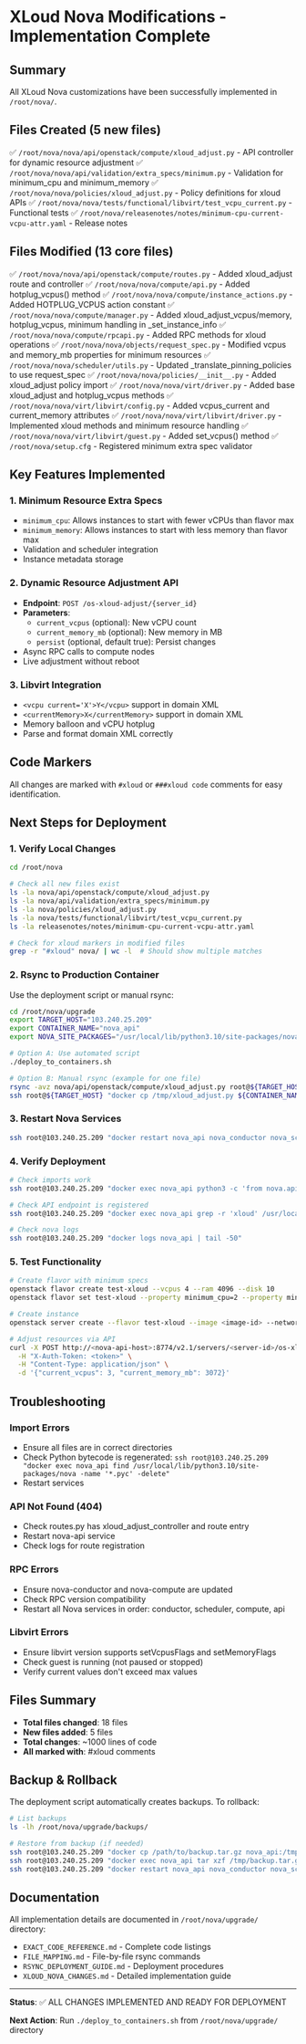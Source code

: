 # XLoud Nova Modifications - Implementation Complete

## Summary
All XLoud Nova customizations have been successfully implemented in `/root/nova/`.

## Files Created (5 new files)
✅ `/root/nova/nova/api/openstack/compute/xloud_adjust.py` - API controller for dynamic resource adjustment
✅ `/root/nova/nova/api/validation/extra_specs/minimum.py` - Validation for minimum_cpu and minimum_memory
✅ `/root/nova/nova/policies/xloud_adjust.py` - Policy definitions for xloud APIs
✅ `/root/nova/nova/tests/functional/libvirt/test_vcpu_current.py` - Functional tests
✅ `/root/nova/releasenotes/notes/minimum-cpu-current-vcpu-attr.yaml` - Release notes

## Files Modified (13 core files)
✅ `/root/nova/nova/api/openstack/compute/routes.py` - Added xloud_adjust route and controller
✅ `/root/nova/nova/compute/api.py` - Added hotplug_vcpus() method
✅ `/root/nova/nova/compute/instance_actions.py` - Added HOTPLUG_VCPUS action constant
✅ `/root/nova/nova/compute/manager.py` - Added xloud_adjust_vcpus/memory, hotplug_vcpus, minimum handling in _set_instance_info
✅ `/root/nova/nova/compute/rpcapi.py` - Added RPC methods for xloud operations
✅ `/root/nova/nova/objects/request_spec.py` - Modified vcpus and memory_mb properties for minimum resources
✅ `/root/nova/nova/scheduler/utils.py` - Updated _translate_pinning_policies to use request_spec
✅ `/root/nova/nova/policies/__init__.py` - Added xloud_adjust policy import
✅ `/root/nova/nova/virt/driver.py` - Added base xloud_adjust and hotplug_vcpus methods
✅ `/root/nova/nova/virt/libvirt/config.py` - Added vcpus_current and current_memory attributes
✅ `/root/nova/nova/virt/libvirt/driver.py` - Implemented xloud methods and minimum resource handling
✅ `/root/nova/nova/virt/libvirt/guest.py` - Added set_vcpus() method
✅ `/root/nova/setup.cfg` - Registered minimum extra spec validator

## Key Features Implemented

### 1. Minimum Resource Extra Specs
- `minimum_cpu`: Allows instances to start with fewer vCPUs than flavor max
- `minimum_memory`: Allows instances to start with less memory than flavor max
- Validation and scheduler integration
- Instance metadata storage

### 2. Dynamic Resource Adjustment API
- **Endpoint**: `POST /os-xloud-adjust/{server_id}`
- **Parameters**: 
  - `current_vcpus` (optional): New vCPU count
  - `current_memory_mb` (optional): New memory in MB
  - `persist` (optional, default true): Persist changes
- Async RPC calls to compute nodes
- Live adjustment without reboot

### 3. Libvirt Integration
- `<vcpu current='X'>Y</vcpu>` support in domain XML
- `<currentMemory>X</currentMemory>` support in domain XML
- Memory balloon and vCPU hotplug
- Parse and format domain XML correctly

## Code Markers
All changes are marked with `#xloud` or `###xloud code` comments for easy identification.

## Next Steps for Deployment

### 1. Verify Local Changes
```bash
cd /root/nova

# Check all new files exist
ls -la nova/api/openstack/compute/xloud_adjust.py
ls -la nova/api/validation/extra_specs/minimum.py
ls -la nova/policies/xloud_adjust.py
ls -la nova/tests/functional/libvirt/test_vcpu_current.py
ls -la releasenotes/notes/minimum-cpu-current-vcpu-attr.yaml

# Check for xloud markers in modified files
grep -r "#xloud" nova/ | wc -l  # Should show multiple matches
```

### 2. Rsync to Production Container
Use the deployment script or manual rsync:

```bash
cd /root/nova/upgrade
export TARGET_HOST="103.240.25.209"
export CONTAINER_NAME="nova_api"
export NOVA_SITE_PACKAGES="/usr/local/lib/python3.10/site-packages/nova"

# Option A: Use automated script
./deploy_to_containers.sh

# Option B: Manual rsync (example for one file)
rsync -avz nova/api/openstack/compute/xloud_adjust.py root@${TARGET_HOST}:/tmp/
ssh root@${TARGET_HOST} "docker cp /tmp/xloud_adjust.py ${CONTAINER_NAME}:${NOVA_SITE_PACKAGES}/api/openstack/compute/"
```

### 3. Restart Nova Services
```bash
ssh root@103.240.25.209 "docker restart nova_api nova_conductor nova_scheduler nova_compute"
```

### 4. Verify Deployment
```bash
# Check imports work
ssh root@103.240.25.209 "docker exec nova_api python3 -c 'from nova.api.openstack.compute import xloud_adjust; print(\"OK\")'"

# Check API endpoint is registered
ssh root@103.240.25.209 "docker exec nova_api grep -r 'xloud' /usr/local/lib/python3.10/site-packages/nova/api/openstack/compute/routes.py"

# Check nova logs
ssh root@103.240.25.209 "docker logs nova_api | tail -50"
```

### 5. Test Functionality
```bash
# Create flavor with minimum specs
openstack flavor create test-xloud --vcpus 4 --ram 4096 --disk 10
openstack flavor set test-xloud --property minimum_cpu=2 --property minimum_memory=2048

# Create instance
openstack server create --flavor test-xloud --image <image-id> --network <network-id> test-instance

# Adjust resources via API
curl -X POST http://<nova-api-host>:8774/v2.1/servers/<server-id>/os-xloud-adjust \
  -H "X-Auth-Token: <token>" \
  -H "Content-Type: application/json" \
  -d '{"current_vcpus": 3, "current_memory_mb": 3072}'
```

## Troubleshooting

### Import Errors
- Ensure all files are in correct directories
- Check Python bytecode is regenerated: `ssh root@103.240.25.209 "docker exec nova_api find /usr/local/lib/python3.10/site-packages/nova -name '*.pyc' -delete"`
- Restart services

### API Not Found (404)
- Check routes.py has xloud_adjust_controller and route entry
- Restart nova-api service
- Check logs for route registration

### RPC Errors
- Ensure nova-conductor and nova-compute are updated
- Check RPC version compatibility
- Restart all Nova services in order: conductor, scheduler, compute, api

### Libvirt Errors
- Ensure libvirt version supports setVcpusFlags and setMemoryFlags
- Check guest is running (not paused or stopped)
- Verify current values don't exceed max values

## Files Summary
- **Total files changed**: 18 files
- **New files added**: 5 files
- **Total changes**: ~1000 lines of code
- **All marked with**: #xloud comments

## Backup & Rollback
The deployment script automatically creates backups. To rollback:
```bash
# List backups
ls -lh /root/nova/upgrade/backups/

# Restore from backup (if needed)
ssh root@103.240.25.209 "docker cp /path/to/backup.tar.gz nova_api:/tmp/"
ssh root@103.240.25.209 "docker exec nova_api tar xzf /tmp/backup.tar.gz -C /usr/local/lib/python3.10/site-packages/"
ssh root@103.240.25.209 "docker restart nova_api nova_conductor nova_scheduler"
```

## Documentation
All implementation details are documented in `/root/nova/upgrade/` directory:
- `EXACT_CODE_REFERENCE.md` - Complete code listings
- `FILE_MAPPING.md` - File-by-file rsync commands
- `RSYNC_DEPLOYMENT_GUIDE.md` - Deployment procedures
- `XLOUD_NOVA_CHANGES.md` - Detailed implementation guide

---

**Status**: ✅ ALL CHANGES IMPLEMENTED AND READY FOR DEPLOYMENT

**Next Action**: Run `./deploy_to_containers.sh` from `/root/nova/upgrade/` directory
